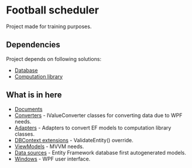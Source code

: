 ﻿# Football scheduler
Project made for training purposes.
## Dependencies
Project depends on following solutions:
- [Database](https://github.com/stanislawpolanski/FootballSchedulerDB)
- [Computation library](https://github.com/stanislawpolanski/FootballSchedulerDLL)
## What is in here
- [Documents](https://github.com/stanislawpolanski/FootballSchedulerWPF/tree/master/FootballSchedulerWPF/docs)
- [Converters](https://github.com/stanislawpolanski/FootballSchedulerWPF/tree/master/FootballSchedulerWPF/Converters) - IValueConverter classes for converting data due to WPF needs.
- [Adapters](https://github.com/stanislawpolanski/FootballSchedulerWPF/tree/master/FootballSchedulerWPF/EntitiesToLibraryAdapters) - Adapters to convert EF models to computation library classes.
- [DBContext extensions](https://github.com/stanislawpolanski/FootballSchedulerWPF/tree/master/FootballSchedulerWPF/FootballSchedulerDBContext_Extensions) - ValidateEntity() override.
- [ViewModels](https://github.com/stanislawpolanski/FootballSchedulerWPF/tree/master/FootballSchedulerWPF/ViewModels) - MVVM needs.
- [Data sources](https://github.com/stanislawpolanski/FootballSchedulerWPF/tree/master/FootballSchedulerWPF/datasources) - Entity Framework database first autogenerated models.
- [Windows](https://github.com/stanislawpolanski/FootballSchedulerWPF/tree/master/FootballSchedulerWPF/Windows) - WPF user interface.
